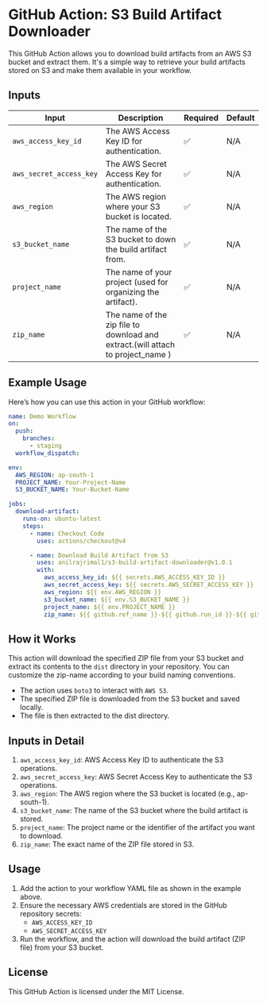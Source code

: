# GitHub Action: S3 Build Artifact Downloader

This GitHub Action allows you to download build artifacts from an AWS S3 bucket and extract them. It's a simple way to retrieve your build artifacts stored on S3 and make them available in your workflow.

## Inputs

| **Input**              | **Description**                                                              | **Required** | **Default** |
|------------------------|------------------------------------------------------------------------------|--------------|-------------|
| `aws_access_key_id`     | The AWS Access Key ID for authentication.                                    | ✅            | N/A         |
| `aws_secret_access_key` | The AWS Secret Access Key for authentication.                                | ✅            | N/A         |
| `aws_region`            | The AWS region where your S3 bucket is located.                              | ✅            | N/A         |
| `s3_bucket_name`        | The name of the S3 bucket to down the build artifact from.                    | ✅            | N/A         |
| `project_name`          | The name of your project (used for organizing the artifact).                 | ✅            | N/A         |
| `zip_name`              | The name of the zip file to download and extract.(will attach to project_name )                                | ✅            | N/A         |

## Example Usage

Here’s how you can use this action in your GitHub workflow:

```yaml
name: Demo Workflow
on:
  push:
    branches:
      - staging
  workflow_dispatch:

env:
  AWS_REGION: ap-south-1
  PROJECT_NAME: Your-Project-Name
  S3_BUCKET_NAME: Your-Bucket-Name

jobs:
  download-artifact:
    runs-on: ubuntu-latest
    steps:
      - name: Checkout Code
        uses: actions/checkout@v4

      - name: Download Build Artifact from S3
        uses: anilrajrimal1/s3-build-artifact-downloader@v1.0.1
        with:
          aws_access_key_id: ${{ secrets.AWS_ACCESS_KEY_ID }}
          aws_secret_access_key: ${{ secrets.AWS_SECRET_ACCESS_KEY }}
          aws_region: ${{ env.AWS_REGION }}
          s3_bucket_name: ${{ env.S3_BUCKET_NAME }}
          project_name: ${{ env.PROJECT_NAME }}
          zip_name: ${{ github.ref_name }}-${{ github.run_id }}-${{ github.run_number }}.zip
```
## How it Works
This action will download the specified ZIP file from your S3 bucket and extract its contents to the `dist` directory in your repository. You can customize the zip-name according to your build naming conventions.
- The action uses `boto3` to interact with `AWS S3`.
- The specified ZIP file is downloaded from the S3 bucket and saved locally.
- The file is then extracted to the dist directory.

## Inputs in Detail

1. `aws_access_key_id`: AWS Access Key ID to authenticate the S3 operations.
2. `aws_secret_access_key`: AWS Secret Access Key to authenticate the S3 operations.
3. `aws_region`: The AWS region where the S3 bucket is located (e.g., ap-south-1).
4. `s3_bucket_name`: The name of the S3 bucket where the build artifact is stored.
5. `project_name`: The project name or the identifier of the artifact you want to download.
6. `zip_name`: The exact name of the ZIP file stored in S3.

## Usage

1. Add the action to your workflow YAML file as shown in the example above.
2. Ensure the necessary AWS credentials are stored in the GitHub repository secrets:
   - `AWS_ACCESS_KEY_ID`
   - `AWS_SECRET_ACCESS_KEY`
3. Run the workflow, and the action will download the build artifact (ZIP file) from your S3 bucket.

## License
This GitHub Action is licensed under the MIT License.
